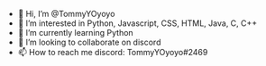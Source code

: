- 👋 Hi, I’m @TommyYOyoyo
- 👀 I’m interested in Python, Javascript, CSS, HTML, Java, C, C++
- 🌱 I’m currently learning Python
- 💞️ I’m looking to collaborate on discord
- 📫 How to reach me discord: TommyYOyoyo#2469

<!---
TommyYOyoyo/TommyYOyoyo is a ✨ special ✨ repository because its `README.md` (this file) appears on your GitHub profile.
You can click the Preview link to take a look at your changes.
--->
